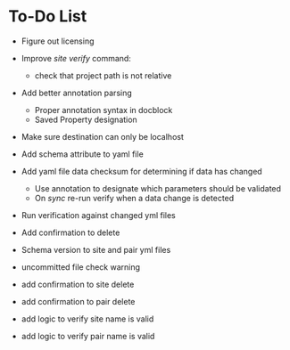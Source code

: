 # To-Do List


- Figure out licensing

- Improve _site verify_ command:
  - check that project path is not relative

- Add better annotation parsing
  - Proper annotation syntax in docblock
  - Saved Property designation

- Make sure destination can only be localhost

- Add schema attribute to yaml file

- Add yaml file data checksum for determining if data has changed
  - Use annotation to designate which parameters should be validated
  - On _sync_ re-run verify when a data change is detected

- Run verification against changed yml files

- Add confirmation to delete

- Schema version to site and pair yml files

- uncommitted file check warning

- add confirmation to site delete

- add confirmation to pair delete

- add logic to verify site name is valid

- add logic to verify pair name is valid